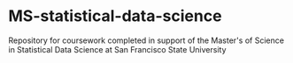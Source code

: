# MS-statistical-data-science
Repository for coursework completed in support of the Master's of Science in Statistical Data Science at San Francisco State University
